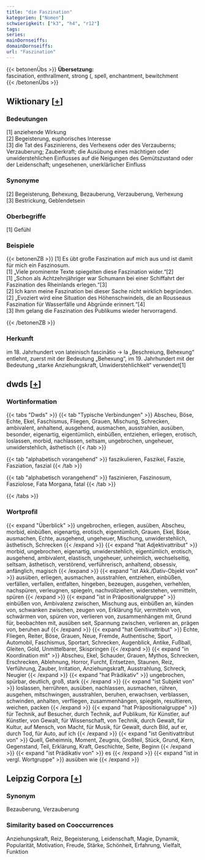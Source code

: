 ```yaml
---
title: "die Faszination"
kategorien: ["Nomen"]
schwierigkeit: ["k3", "h4", "r12"]
tags:
series:
mainDornseiffs:
domainDornseiffs:
url: "Faszination"
---
```


{{< betonenÜbs >}}
**Übersetzung:**  
fascination, enthrallment, strong (, spell, enchantment, bewitchment  
{{< /betonenÜbs >}}

## Wiktionary [[+](https://de.wiktionary.org/wiki/Faszination)]

### Bedeutungen
[1] anziehende Wirkung  
[2] Begeisterung, euphorisches Interesse  
[3] die Tat des Faszinierens, des Verhexens oder des Verzauberns;  Verzauberung;  Zauberkraft;  die Ausübung eines mächtigen oder unwiderstehlichen Einflusses auf die Neigungen des Gemütszustand oder der Leidenschaft; ungesehenen, unerklärlicher Einfluss  

### Synonyme
[2] Begeisterung, Behexung, Bezauberung, Verzauberung, Verhexung  
[3] Bestrickung, Geblendetsein  

### Oberbegriffe
[1] Gefühl  

### Beispiele
{{< betonenZB >}}
[1] Es übt große Faszination auf mich aus und ist damit für mich ein Faszinosum.  
[1] „Viele prominente Texte spiegelten diese Faszination wider.“[2]  
[1] „Schon als Achtzehnjähriger war Schumann bei einer Schiffahrt der Faszination des Rheinlands erlegen.“[3]  
[2] Ich kann meine Faszination bei dieser Sache nicht wirklich begründen.  
[2] „Evoziert wird eine Situation des Höhenschwindels, die an Rousseaus Faszination für Wasserfälle und Abgründe erinnert.“[4]  
[3] Ihm gelang die Faszination des Publikums wieder hervorragend.  

{{< /betonenZB >}}
### Herkunft
im 18. Jahrhundert von lateinisch fascinātio → la „Beschreiung, Behexung“ entlehnt, zuerst mit der Bedeutung „Behexung“, im 19. Jahrhundert mit der Bedeutung „starke Anziehungskraft, Unwiderstehlichkeit“ verwendet[1]  



## dwds [[+](https://www.dwds.de/wb/Faszination)]

### Wortinformation
{{< tabs "Dwds" >}}
{{< tab "Typische Verbindungen" >}}
Abscheu, Böse, Echte, Ekel, Faschismus, Fliegen, Grauen, Mischung, Schrecken, ambivalent, anhaltend, ausgehend, ausmachen, ausstrahlen, ausüben, besonder, eigenartig, eigentümlich, einbüßen, entziehen, erliegen, erotisch, loslassen, morbid, nachlassen, seltsam, ungebrochen, ungeheuer, unwiderstehlich, ästhetisch
{{< /tab >}}

{{< tab "alphabetisch vorangehend" >}}
faszikulieren, Faszikel, Faszie, Fasziation, faszial
{{< /tab >}}

{{< tab "alphabetisch vorangehend" >}}
faszinieren, Faszinosum, Fasziolose, Fata Morgana, fatal
{{< /tab >}}

{{< /tabs >}}

### Wortprofil
{{< expand "Überblick" >}} ungebrochen, erliegen, ausüben, Abscheu, morbid, einbüßen, eigenartig, erotisch, eigentümlich, Grauen, Ekel, Böse, ausmachen, Echte, ausgehend, ungeheuer, Mischung, unwiderstehlich, ästhetisch, Schrecken {{< /expand >}}
{{< expand "hat Adjektivattribut" >}} morbid, ungebrochen, eigenartig, unwiderstehlich, eigentümlich, erotisch, ausgehend, ambivalent, elastisch, ungeheuer, unheimlich, wechselseitig, seltsam, ästhetisch, verstörend, verführerisch, anhaltend, obsessiv, anfänglich, magisch {{< /expand >}}
{{< expand "ist Akk./Dativ-Objekt von" >}} ausüben, erliegen, ausmachen, ausstrahlen, entziehen, einbüßen, verfällen, verfallen, entfalten, hingeben, bezeugen, ausgehen, verhehlen, nachspüren, verleugnen, spiegeln, nachvollziehen, widerstehen, vermitteln, spüren {{< /expand >}}
{{< expand "ist in Präpositionalgruppe" >}} einbüßen von, Ambivalenz zwischen, Mischung aus, einbüßen an, künden von, schwanken zwischen, zeugen von, Erklärung für, vermitteln von, schwärmen von, spüren von, verlieren von, zusammenhängen mit, Grund für, beobachten mit, ausüben seit, Spannung zwischen, verlieren an, prägen von, beruhen auf {{< /expand >}}
{{< expand "hat Genitivattribut" >}} Echte, Fliegen, Reiter, Böse, Grauen, Neue, Fremde, Authentische, Sport, Automobil, Faschismus, Sportart, Schrecken, Augenblick, Antike, Fußball, Gleiten, Gold, Unmittelbarer, Skispringen {{< /expand >}}
{{< expand "in Koordination mit" >}} Abscheu, Ekel, Schauder, Grauen, Mythos, Schrecken, Erschrecken, Ablehnung, Horror, Furcht, Entsetzen, Staunen, Reiz, Verführung, Zauber, Irritation, Anziehungskraft, Ausstrahlung, Schreck, Neugier {{< /expand >}}
{{< expand "hat Prädikativ" >}} ungebrochen, spürbar, deutlich, groß, stark {{< /expand >}}
{{< expand "ist Subjekt von" >}} loslassen, herrühren, ausüben, nachlassen, ausmachen, rühren, ausgehen, mitschwingen, ausstrahlen, beruhen, erwachsen, verblassen, schwinden, anhalten, verfliegen, zusammenhängen, spiegeln, resultieren, weichen, packen {{< /expand >}}
{{< expand "hat Präpositionalgruppe" >}} für Technik, auf Besucher, durch Technik, auf Publikum, für Künstler, auf Künstler, von Gewalt, für Wissenschaft, von Technik, durch Gewalt, für Kultur, auf Mensch, von Macht, für Musik, für Gewalt, durch Bild, auf er, durch Tod, für Auto, auf ich {{< /expand >}}
{{< expand "ist Genitivattribut von" >}} Quell, Geheimnis, Moment, Zeugnis, Großteil, Stück, Grund, Kern, Gegenstand, Teil, Erklärung, Kraft, Geschichte, Seite, Beginn {{< /expand >}}
{{< expand "ist Prädikativ von" >}} es {{< /expand >}}
{{< expand "ist in vergl. Wortgruppe" >}} ausüben wie {{< /expand >}}

## Leipzig Corpora [[+](https://corpora.uni-leipzig.de/en/res?word=Faszination&corpusId=deu_newscrawl-public_2018)]


### Synonym
Bezauberung, Verzauberung


### Similarity based on Cooccurrences
Anziehungskraft, Reiz, Begeisterung, Leidenschaft, Magie, Dynamik, Popularität, Motivation, Freude, Stärke, Schönheit, Erfahrung, Vielfalt, Funktion

